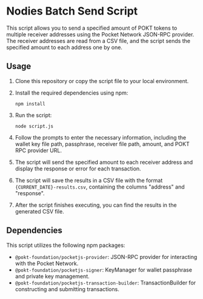

# Nodies Batch Send Script

This script allows you to send a specified amount of POKT tokens to multiple receiver addresses using the Pocket Network JSON-RPC provider. The receiver addresses are read from a CSV file, and the script sends the specified amount to each address one by one.

## Usage

1. Clone this repository or copy the script file to your local environment.

2. Install the required dependencies using npm:

   ```shell
   npm install
   ```

3. Run the script:

   ```shell
   node script.js
   ```

4. Follow the prompts to enter the necessary information, including the wallet key file path, passphrase, receiver file path, amount, and POKT RPC provider URL.

5. The script will send the specified amount to each receiver address and display the response or error for each transaction.

6. The script will save the results in a CSV file with the format `{CURRENT_DATE}-results.csv`, containing the columns "address" and "response".

7. After the script finishes executing, you can find the results in the generated CSV file.

## Dependencies

This script utilizes the following npm packages:

- `@pokt-foundation/pocketjs-provider`: JSON-RPC provider for interacting with the Pocket Network.
- `@pokt-foundation/pocketjs-signer`: KeyManager for wallet passphrase and private key management.
- `@pokt-foundation/pocketjs-transaction-builder`: TransactionBuilder for constructing and submitting transactions.
